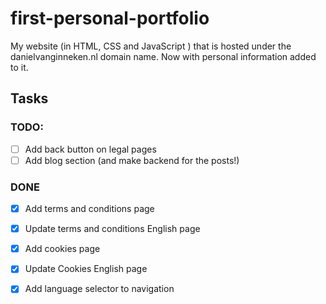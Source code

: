 # first-personal-portfolio

My website (in HTML, CSS and JavaScript ) that is hosted under the danielvanginneken.nl domain name.
Now with personal information added to it.

## Tasks

### TODO:

- [ ] Add back button on legal pages
- [ ] Add blog section (and make backend for the posts!)

### DONE

- [x] Add terms and conditions page
- [x] Update terms and conditions English page

- [x] Add cookies page
- [x] Update Cookies English page

- [x] Add language selector to navigation
